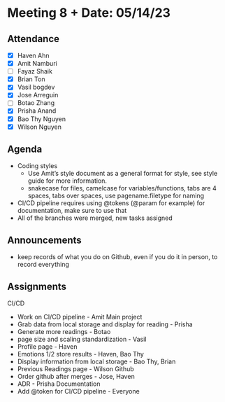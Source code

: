 # Meeting 8 + Date: 05/14/23
## Attendance
- [x] Haven Ahn
- [x] Amit Namburi
- [ ] Fayaz Shaik
- [x] Brian Ton
- [x] Vasil bogdev
- [x] Jose Arreguin
- [ ] Botao Zhang
- [x] Prisha Anand
- [x] Bao Thy Nguyen
- [x] Wilson Nguyen

## Agenda
 - Coding styles
   - Use Amit’s style document as a general format for style, see style guide for more information.
   - snakecase for files, camelcase for variables/functions, tabs are 4 spaces, tabs over spaces, use pagename.filetype for naming
 - CI/CD pipeline requires using @tokens (@param for example) for documentation, make sure to use that
 - All of the branches were merged, new tasks assigned
 
## Announcements
 - keep records of what you do on Github, even if you do it in person, to record everything

## Assignments
CI/CD
 - Work on CI/CD pipeline - Amit
Main project
 - Grab data from local storage and display for reading - Prisha
 - Generate more readings - Botao
 - page size and scaling standardization - Vasil
 - Profile page - Haven
 - Emotions 1/2 store results - Haven, Bao Thy
 - Display information from local storage - Bao Thy, Brian
 - Previous Readings page - Wilson
Github
 - Order github after merges - Jose, Haven
 - ADR - Prisha
Documentation
 - Add @token for CI/CD pipeline - Everyone
